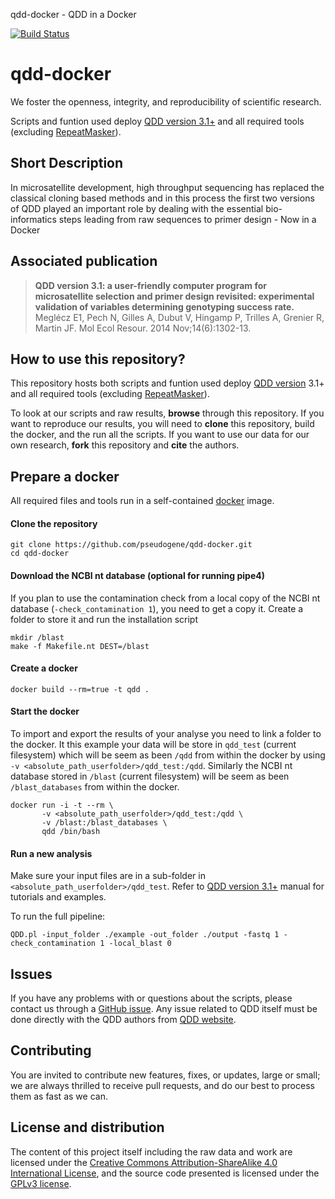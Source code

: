 qdd-docker - QDD in a Docker

[![Build Status](https://travis-ci.org/pseudogene/qdd-docker.svg?branch=master)](https://travis-ci.org/pseudogene/qdd-docker)

# qdd-docker

We foster the openness, integrity, and reproducibility of scientific research.

Scripts and funtion used deploy [QDD version 3.1+](http://net.imbe.fr/~emeglecz/qdd.html) and all required tools (excluding [RepeatMasker](http://www.repeatmasker.org/)).


## Short Description

In microsatellite development, high throughput sequencing has replaced the classical cloning based methods and in this process the first two versions of QDD played an important role by dealing with the essential bio-informatics steps leading from raw sequences to primer design - Now in a Docker


## Associated publication

> **QDD version 3.1: a user-friendly computer program for microsatellite selection and primer design revisited: experimental validation of variables determining genotyping success rate.**
> Meglécz E1, Pech N, Gilles A, Dubut V, Hingamp P, Trilles A, Grenier R, Martin JF.
> Mol Ecol Resour. 2014 Nov;14(6):1302-13.


## How to use this repository?

This repository hosts both scripts and funtion used deploy [QDD version](http://net.imbe.fr/~emeglecz/qdd.html) 3.1+ and all required tools (excluding [RepeatMasker](http://www.repeatmasker.org/)).

To look at our scripts and raw results, **browse** through this repository. If you want to reproduce our results, you will need to **clone** this repository, build the docker, and the run all the scripts. If you want to use our data for our own research, **fork** this repository and **cite** the authors.


## Prepare a docker

All required files and tools run in a self-contained [docker](https://www.docker.com/) image.

#### Clone the repository

```
git clone https://github.com/pseudogene/qdd-docker.git
cd qdd-docker
```


#### Download the NCBI nt database (optional for running pipe4)

If you plan to use the contamination check from a local copy of the NCBI nt database (`-check_contamination 1`), you need to get a copy it. Create a folder to store it and run the installation script

```
mkdir /blast
make -f Makefile.nt DEST=/blast
```

#### Create a docker

```
docker build --rm=true -t qdd .
```


#### Start the docker

To import and export the results of your analyse you need to link a folder to the docker. It this example your data will be store in `qdd_test` (current filesystem) which will be seem as been `/qdd` from within the docker by using `-v <absolute_path_userfolder>/qdd_test:/qdd`. Similarly the NCBI nt database stored in `/blast` (current filesystem) will be seem as been `/blast_databases` from within the docker.

```
docker run -i -t --rm \
       -v <absolute_path_userfolder>/qdd_test:/qdd \
       -v /blast:/blast_databases \
       qdd /bin/bash
```


#### Run a new analysis

Make sure your input files are in a sub-folder in `<absolute_path_userfolder>/qdd_test`. Refer to [QDD version 3.1+](http://net.imbe.fr/~emeglecz/qdd_run.html#examples) manual for tutorials and examples.

To run the full pipeline:

```
QDD.pl -input_folder ./example -out_folder ./output -fastq 1 -check_contamination 1 -local_blast 0
```


## Issues

If you have any problems with or questions about the scripts, please contact us through a [GitHub issue](https://github.com/pseudogene/qdd-docker/issues).
Any issue related to QDD itself must be done directly with the QDD authors from [QDD website](http://net.imbe.fr/~emeglecz/qdd.html).


## Contributing

You are invited to contribute new features, fixes, or updates, large or small; we are always thrilled to receive pull requests, and do our best to process them as fast as we can.


## License and distribution

The content of this project itself including the raw data and work are licensed under the [Creative Commons Attribution-ShareAlike 4.0 International License](http://creativecommons.org/licenses/by-sa/4.0/), and the source code presented is licensed under the [GPLv3 license](http://www.gnu.org/licenses/gpl-3.0.html).
